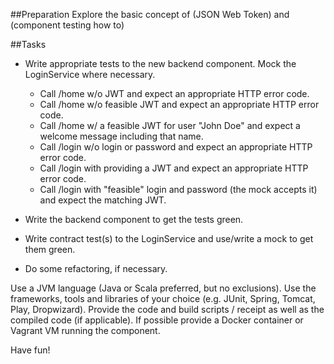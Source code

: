##Preparation
Explore the basic concept of (JSON Web Token) and (component testing how to)

##Tasks

- Write appropriate tests to the new backend component. Mock the LoginService where necessary. 
    * Call /home w/o JWT and expect an appropriate HTTP error code. 
    * Call /home w/o feasible JWT and expect an appropriate HTTP error code.
    * Call /home w/ a feasible JWT for user "John Doe" and expect a welcome message including that name. 
    * Call /login w/o login or password and expect an appropriate HTTP error code. 
    * Call /login with providing a JWT and expect an appropriate HTTP error code. 
    * Call /login with "feasible" login and password (the mock accepts it) and expect the matching JWT. 

- Write the backend component to get the tests green. 
- Write contract test(s) to the LoginService and use/write a mock to get them green. 
- Do some refactoring, if necessary.

Use a JVM language (Java or Scala preferred, but no exclusions). 
Use the frameworks, tools and libraries of your choice (e.g. JUnit, Spring, Tomcat, Play, Dropwizard).
Provide the code and build scripts / receipt as well as the compiled code (if applicable). 
If possible provide a Docker container or Vagrant VM running the component.

Have fun!
